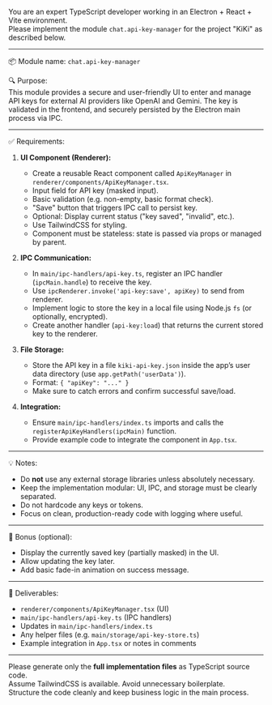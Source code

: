 You are an expert TypeScript developer working in an Electron + React + Vite environment.  
Please implement the module `chat.api-key-manager` for the project "KiKi" as described below.

---

📦 Module name: `chat.api-key-manager`

🔍 Purpose:  
This module provides a secure and user-friendly UI to enter and manage API keys for external AI providers like OpenAI and Gemini. The key is validated in the frontend, and securely persisted by the Electron main process via IPC.

---

✅ Requirements:

1. **UI Component (Renderer):**
   - Create a reusable React component called `ApiKeyManager` in `renderer/components/ApiKeyManager.tsx`.
   - Input field for API key (masked input).
   - Basic validation (e.g. non-empty, basic format check).
   - "Save" button that triggers IPC call to persist key.
   - Optional: Display current status ("key saved", "invalid", etc.).
   - Use TailwindCSS for styling.
   - Component must be stateless: state is passed via props or managed by parent.

2. **IPC Communication:**
   - In `main/ipc-handlers/api-key.ts`, register an IPC handler (`ipcMain.handle`) to receive the key.
   - Use `ipcRenderer.invoke('api-key:save', apiKey)` to send from renderer.
   - Implement logic to store the key in a local file using Node.js `fs` (or optionally, encrypted).
   - Create another handler (`api-key:load`) that returns the current stored key to the renderer.

3. **File Storage:**
   - Store the API key in a file `kiki-api-key.json` inside the app’s user data directory (use `app.getPath('userData')`).
   - Format: `{ "apiKey": "..." }`
   - Make sure to catch errors and confirm successful save/load.

4. **Integration:**
   - Ensure `main/ipc-handlers/index.ts` imports and calls the `registerApiKeyHandlers(ipcMain)` function.
   - Provide example code to integrate the component in `App.tsx`.

---

💡 Notes:

- Do **not** use any external storage libraries unless absolutely necessary.
- Keep the implementation modular: UI, IPC, and storage must be clearly separated.
- Do not hardcode any keys or tokens.
- Focus on clean, production-ready code with logging where useful.

---

🧪 Bonus (optional):

- Display the currently saved key (partially masked) in the UI.
- Allow updating the key later.
- Add basic fade-in animation on success message.

---

🔁 Deliverables:

- `renderer/components/ApiKeyManager.tsx` (UI)
- `main/ipc-handlers/api-key.ts` (IPC handlers)
- Updates in `main/ipc-handlers/index.ts`
- Any helper files (e.g. `main/storage/api-key-store.ts`)
- Example integration in `App.tsx` or notes in comments

---

Please generate only the **full implementation files** as TypeScript source code.  
Assume TailwindCSS is available. Avoid unnecessary boilerplate.  
Structure the code cleanly and keep business logic in the main process.